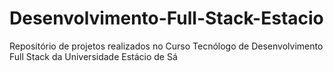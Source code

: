 # Desenvolvimento-Full-Stack-Estacio
 Repositório de projetos realizados no Curso Tecnólogo de Desenvolvimento Full Stack da Universidade Estácio de Sá
